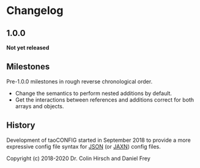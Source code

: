 # Changelog

## 1.0.0

**Not yet released**

## Milestones

Pre-1.0.0 milestones in rough reverse chronological order.

* Change the semantics to perform nested additions by default.
* Get the interactions between references and additions correct for both arrays and objects.

## History

Development of taoCONFIG started in September 2018 to provide a more expressive config file syntax for [JSON] (or [JAXN]) config files.

Copyright (c) 2018-2020 Dr. Colin Hirsch and Daniel Frey

[JAXN]: https://github.com/stand-art/jaxn
[JSON]: https://tools.ietf.org/html/rfc8259
